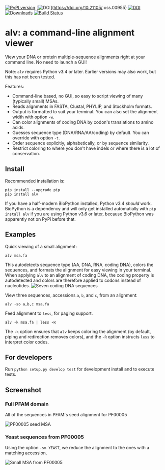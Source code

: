 [![PyPI version](https://badge.fury.io/py/alv.svg)](https://badge.fury.io/py/alv) 
[![DOI](http://joss.theoj.org/papers/10.21105/joss.00955/status.svg)](https://doi.org/10.21105/
oss.00955)
[![DOI](https://zenodo.org/badge/DOI/10.5281/zenodo.1477804.svg)](https://doi.org/10.5281/zenodo.1477804)
[![Downloads](http://pepy.tech/badge/alv)](http://pepy.tech/project/alv)
[![Build Status](https://travis-ci.org/arvestad/alv.svg?branch=master)](https://travis-ci.org/arvestad/alv)

# alv: a command-line alignment viewer

View your DNA or protein multiple-sequence alignments right at your command line. No need to launch a
GUI!

Note: `alv` requires Python v3.4 or later. Earlier versions may also work, but this has not been
tested.

Features:

* Command-line based, no GUI, so easy to script viewing of many (typically small) MSAs.
* Reads alignments in FASTA, Clustal, PHYLIP, and Stockholm formats. 
* Output is formatted to suit your terminal. You can also set the alignment width with option `-w`.
* Can color alignments of coding DNA by codon's translations to amino acids.
* Guesses sequence type (DNA/RNA/AA/coding) by default. You can override with option `-t`.
* Order sequence explicitly, alphabetically, or by sequence similarity.
* Restrict coloring to where you don't have indels or where there is a lot of conservation.

## Install

Recommended installation is:
```
pip install --upgrade pip
pip install alv
```

If you have a half-modern BioPython installed, Python v3.4 _should_ work. 
BioPython is a dependency and will only get installed automatially with `pip install alv`
if you are using Python v3.6 or later, because BioPython was apparently not on PyPi before that.


## Examples

Quick viewing of a small alignment:
```
alv msa.fa
```
This autodetects sequence type (AA, DNA, RNA, coding DNA), colors the sequences, and formats the
alignment for easy viewing in your terminal.
When applying `alv` to an alignment of coding DNA, the coding property is autodetected and colors are therefore applied to codons instead
of nucleotides.
![Seven coding DNA sequences](https://github.com/arvestad/alv/raw/master/doc/screenshot_2.png)



View three sequences, accessions `a`, `b`, and `c`, from an alignment:
```
alv -so a,b,c msa.fa
```

Feed alignment to `less`, for paging support.
```
alv -k msa.fa | less -R
```
The `-k` option ensures that `alv` keeps coloring the alignment (by default, piping
and redirection removes colors), and the `-R` option instructs `less` to interpret color codes.

## For developers

Run `python setup.py develop test` for development install and to execute tests.

## Screenshot

### Full PFAM domain

All of the sequences in PFAM's seed alignment for PF00005

![PF00005 seed MSA](https://github.com/arvestad/alv/raw/master/doc/screenshot_PF00005.png)

### Yeast sequences from PF00005

Using the option `-sm YEAST`, we reduce the alignment to the ones with a matching accession.

![Small MSA from PF00005](https://github.com/arvestad/alv/raw/master/doc/PF00005_yeast.png)



